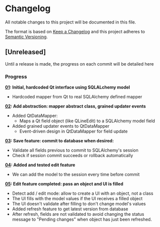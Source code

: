 # Changelog
All notable changes to this project will be documented in this file.

The format is based on [Keep a Changelog](http://keepachangelog.com/en/1.0.0/)
and this project adheres to [Semantic Versioning](http://semver.org/spec/v2.0.0.html).

## [Unreleased]
Until a release is made, the progress on each commit will be detailed here

### Progress
**[01](../../commit/b81d6b02a716ddb1f331e31fea1abc944511db44): Initial, hardcoded Qt interface using SQLALchemy model**
 - Hardcoded mapper from Qt to real SQLAlchemy defined mapper

**[02](../../commit/a0b539d928daa96dac577112d83a21447110aa6b): Add abstraction: mapper abstract class, grained updater events**
 - Added QtDataMapper:
    - Maps a Qt field object (like QLineEdit) to a SQLAlchemy model field
 - Added grained updater events to QtDataMapper
    - Event-driven design in QtDataMapper for field update

**[03](../../commit/d3a1f4dde4a2e36be072594f0e357776a51c693f): Save feature: commit to database when desired:**
 - Validate all fields previous to commit to SQLAlchemy's session
 - Check if session commit succeeds or rollback automatically

**[04](../../commit/d2e1f05837a09e22b11e376f26f75105fcdc1491): Added and tested edit feature**
  - We can add the model to the session every time before commit

**[05](../../commit/ccb38db81eea02fcf338c563d712f21df79c8ce1): Edit feature completed: pass an object and UI is filled**
 - Detect add / edit mode: allow to create a UI with an object, not a class
 - The UI fills with the model values if the UI receives a filled object
 - The UI doesn't validate after filling to don't change model's values
 - Added refresh feature to get latest version from database
 - After refresh, fields are not validated to avoid changing the status
   message to "Pending changes" when object has just been refreshed.
